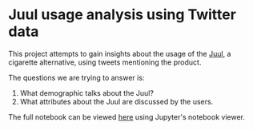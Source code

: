 # Juul usage analysis using Twitter data

This project attempts to gain insights about the usage of the [Juul](https://www.juulvapor.com/), a cigarette alternative, using tweets mentioning the product.

The questions we are trying to answer is:

1. What demographic talks about the Juul?
2. What attributes about the Juul are discussed by the users.

The full notebook can be viewed [here](https://nbviewer.jupyter.org/github/JonAllem/Juul/blob/master/Analysis.ipynb) using Jupyter's notebook viewer.